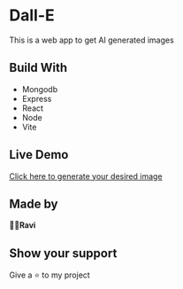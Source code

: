 # Dall-E
This is a web app to get AI generated images
## Build With
- Mongodb
- Express
- React
- Node 
- Vite
## Live Demo
[Click here to generate your desired image](https://legendary-alpaca-292a51.netlify.app/)
## Made by
**👨‍💻Ravi**
## Show your support
Give a ⭐ to my project
